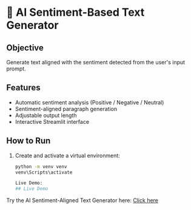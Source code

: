 # 🤖 AI Sentiment-Based Text Generator

## Objective
Generate text aligned with the sentiment detected from the user's input prompt.

## Features
- Automatic sentiment analysis (Positive / Negative / Neutral)
- Sentiment-aligned paragraph generation
- Adjustable output length
- Interactive Streamlit interface

## How to Run
1. Create and activate a virtual environment:
   ```bash
   python -m venv venv
   venv\Scripts\activate

   Live Demo:
   ## Live Demo
Try the AI Sentiment-Aligned Text Generator here: [Click here](https://bhp2rqcvzy3izighduymqn.streamlit.app/)



